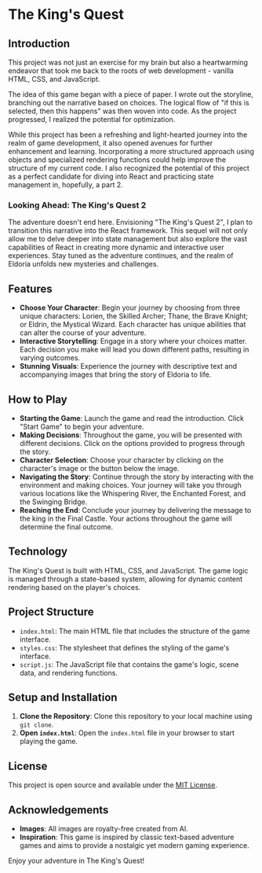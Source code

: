 # The King's Quest

## Introduction

This project was not just an exercise for my brain but also a heartwarming endeavor that took me back to the roots of web development - vanilla HTML, CSS, and JavaScript.

The idea of this game began with a piece of paper. I wrote out the storyline, branching out the narrative based on choices. The logical flow of "if this is selected, then this happens" was then woven into code. As the project progressed, I realized the potential for optimization.

While this project has been a refreshing and light-hearted journey into the realm of game development, it also opened avenues for further enhancement and learning. Incorporating a more structured approach using objects and specialized rendering functions could help improve the structure of my current code. I also recognized the potential of this project as a perfect candidate for diving into React and practicing state management in, hopefully, a part 2.

### Looking Ahead: The King's Quest 2

The adventure doesn't end here. Envisioning "The King's Quest 2", I plan to transition this narrative into the React framework. This sequel will not only allow me to delve deeper into state management but also explore the vast capabilities of React in creating more dynamic and interactive user experiences. Stay tuned as the adventure continues, and the realm of Eldoria unfolds new mysteries and challenges.

## Features

- **Choose Your Character**: Begin your journey by choosing from three unique characters: Lorien, the Skilled Archer; Thane, the Brave Knight; or Eldrin, the Mystical Wizard. Each character has unique abilities that can alter the course of your adventure.
- **Interactive Storytelling**: Engage in a story where your choices matter. Each decision you make will lead you down different paths, resulting in varying outcomes.
- **Stunning Visuals**: Experience the journey with descriptive text and accompanying images that bring the story of Eldoria to life.

## How to Play

- **Starting the Game**: Launch the game and read the introduction. Click "Start Game" to begin your adventure.
- **Making Decisions**: Throughout the game, you will be presented with different decisions. Click on the options provided to progress through the story.
- **Character Selection**: Choose your character by clicking on the character's image or the button below the image.
- **Navigating the Story**: Continue through the story by interacting with the environment and making choices. Your journey will take you through various locations like the Whispering River, the Enchanted Forest, and the Swinging Bridge.
- **Reaching the End**: Conclude your journey by delivering the message to the king in the Final Castle. Your actions throughout the game will determine the final outcome.

## Technology

The King's Quest is built with HTML, CSS, and JavaScript. The game logic is managed through a state-based system, allowing for dynamic content rendering based on the player's choices.

## Project Structure

- `index.html`: The main HTML file that includes the structure of the game interface.
- `styles.css`: The stylesheet that defines the styling of the game's interface.
- `script.js`: The JavaScript file that contains the game's logic, scene data, and rendering functions.

## Setup and Installation

1. **Clone the Repository**: Clone this repository to your local machine using `git clone`.
2. **Open `index.html`**: Open the `index.html` file in your browser to start playing the game.

## License

This project is open source and available under the [MIT License](LICENSE).

## Acknowledgements

- **Images**: All images are royalty-free created from AI.
- **Inspiration**: This game is inspired by classic text-based adventure games and aims to provide a nostalgic yet modern gaming experience.

Enjoy your adventure in The King's Quest!
